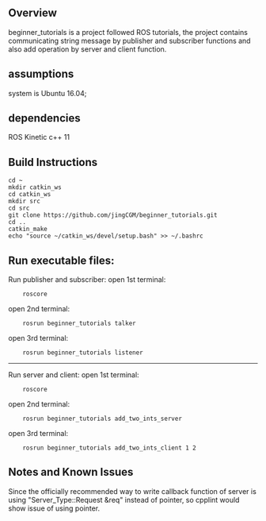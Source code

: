## Overview
beginner_tutorials is a project followed ROS tutorials, the project contains communicating string message by publisher and subscriber functions and also add operation by server and client function.

## assumptions
system is Ubuntu 16.04;

## dependencies
ROS Kinetic
c++ 11

## Build Instructions
```
cd ~
mkdir catkin_ws
cd catkin_ws
mkdir src
cd src
git clone https://github.com/jingCGM/beginner_tutorials.git
cd ..
catkin_make
echo "source ~/catkin_ws/devel/setup.bash" >> ~/.bashrc
```

## Run executable files:


Run publisher and subscriber:
open 1st terminal:
```
	roscore
```
open 2nd terminal:
```
	rosrun beginner_tutorials talker 
```
open 3rd terminal:
```
	rosrun beginner_tutorials listener
```
---
Run server and client:
open 1st terminal:
```
	roscore
```
open 2nd terminal:
```
	rosrun beginner_tutorials add_two_ints_server 
```
open 3rd terminal:
```
	rosrun beginner_tutorials add_two_ints_client 1 2
```


## Notes and Known Issues
Since the officially recommended way to write callback function of server is using "Server_Type::Request  &req" instead of pointer, so cpplint would show issue of using pointer.